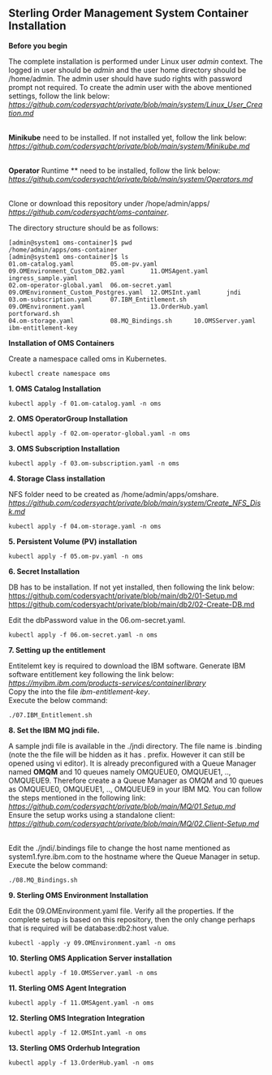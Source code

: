## Sterling Order Management System Container Installation

**Before you begin**

 The complete installation is performed under Linux user _admin_ context. The logged in user should be _admin_ and the user home directory should be /home/admin. 
The admin user should have sudo rights with password prompt not required.
To create the admin user with the above mentioned settings, follow the link below: <br>
_https://github.com/codersyacht/private/blob/main/system/Linux_User_Creation.md_ <br><br>

**Minikube** need to be installed. If not installed yet, follow the link below: <br>
_https://github.com/codersyacht/private/blob/main/system/Minikube.md_ <br><br>

**Operator** Runtime ** need to be installed, follow the link below: <br>
_https://github.com/codersyacht/private/blob/main/system/Operators.md_ <br><br>

Clone or download this repository under /hope/admin/apps/ <br>
_https://github.com/codersyacht/oms-container_. <br>

The directory structure should be as follows:

 ```OOUTPUT
[admin@system1 oms-container]$ pwd
/home/admin/apps/oms-container
[admin@system1 oms-container]$ ls
01.om-catalog.yaml          05.om-pv.yaml          09.OMEnvironment_Custom_DB2.yaml       11.OMSAgent.yaml     ingress_sample.yaml
02.om-operator-global.yaml  06.om-secret.yaml      09.OMEnvironment_Custom_Postgres.yaml  12.OMSInt.yaml       jndi
03.om-subscription.yaml     07.IBM_Entitlement.sh  09.OMEnvironment.yaml                  13.OrderHub.yaml     portforward.sh
04.om-storage.yaml          08.MQ_Bindings.sh      10.OMSServer.yaml                      ibm-entitlement-key
```


**Installation of OMS Containers**

Create a namespace called oms in Kubernetes.
```CMD
kubectl create namespace oms
```

**1. OMS Catalog Installation**

```CMD
kubectl apply -f 01.om-catalog.yaml -n oms
```

**2. OMS OperatorGroup Installation**
```CMD
kubectl apply -f 02.om-operator-global.yaml -n oms
```

**3.  OMS Subscription Installation**
```CMD
kubectl apply -f 03.om-subscription.yaml -n oms
```

**4. Storage Class installation**

NFS folder need to be created as /home/admin/apps/omshare. <br>
_https://github.com/codersyacht/private/blob/main/system/Create_NFS_Disk.md_

```CMD
kubectl apply -f 04.om-storage.yaml -n oms
```

**5. Persistent Volume (PV) installation**
```CMD
kubectl apply -f 05.om-pv.yaml -n oms
```

**6. Secret Installation**

DB has to be installation. If not yet installed, then following the link below: <br>
https://github.com/codersyacht/private/blob/main/db2/01-Setup.md <br>
https://github.com/codersyacht/private/blob/main/db2/02-Create-DB.md <br>

Edit the dbPassword value in the 06.om-secret.yaml. 

```CMD
kubectl apply -f 06.om-secret.yaml -n oms
```

**7. Setting up the entitlement**

Entitelemt key is required to download the IBM software. Generate IBM software entitlement key following the link below: <br>
_https://myibm.ibm.com/products-services/containerlibrary_ <br>
Copy the into the file _ibm-entitlement-key_. <br>
Execute the below command:
```CMD
./07.IBM_Entitlement.sh
```
**8. Set the IBM MQ jndi file.**

A sample jndi file is available in the ./jndi directory. The file name is .binding (note the the file will be hidden as it has . prefix. However it can still be opened using vi editor). 
It is already preconfigured with a Queue Manager named **OMQM** and 10 queues namely OMQUEUE0, OMQUEUE1, .., OMQUEUE9. Therefore create a a Queue Manager as OMQM and 10 queues as OMQUEUE0, OMQUEUE1, .., OMQUEUE9 in your IBM MQ. You can follow the steps mentioned in the following link: <br>
_https://github.com/codersyacht/private/blob/main/MQ/01.Setup.md_ <br>
Ensure the setup works using a standalone client: <br>
_https://github.com/codersyacht/private/blob/main/MQ/02.Client-Setup.md_ <br><br>

Edit the ./jndi/.bindings file to change the host name mentioned as system1.fyre.ibm.com to the hostname where the Queue Manager in setup. <br>
Execute the below command: <br>
```CMD
./08.MQ_Bindings.sh
```

**9. Sterling OMS Environment Installation**

Edit the 09.OMEnvironment.yaml file. Verify all the properties. If the complete setup is based on this repository, then the only change perhaps that is required will be database:db2:host value.

```CMD
kubectl -apply -y 09.OMEnvironment.yaml -n oms
```

**10. Sterling OMS Application Server installation**

```CMD
kubectl apply -f 10.OMSServer.yaml -n oms
```

**11. Sterling OMS Agent Integration**

```CMD
kubectl apply -f 11.OMSAgent.yaml -n oms
```

**12. Sterling OMS Integration Integration**

```CMD
kubectl apply -f 12.OMSInt.yaml -n oms
```

**13. Sterling OMS Orderhub Integration**

```CMD
kubectl apply -f 13.OrderHub.yaml -n oms
```

